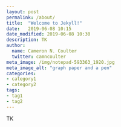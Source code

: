 ```yaml
---
layout: post
permalink: /about/
title:  "Welcome to Jekyll!"
date:   2019-06-08 10:15
date_modified: 2019-06-08 10:30
description: TK
author:
  name: Cameron N. Coulter
  twitter: camncoulter
meta_image: /img/notepad-593363_1920.jpg
meta_image_alt: "graph paper and a pen"
categories:
- category1
- category2
tags:
- tag1
- tag2
---
```


TK
